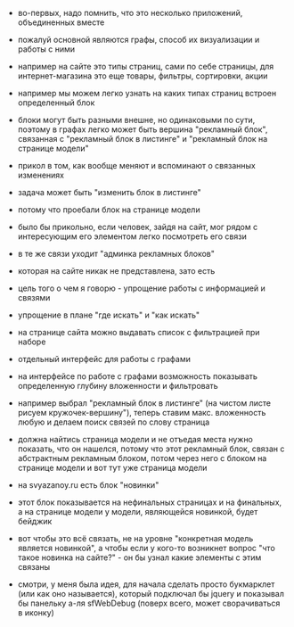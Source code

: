 * во-первых, надо помнить, что это несколько приложений, объединенных вместе
* пожалуй основной являются графы, способ их визуализации и работы с ними
* например на сайте это типы страниц, сами по себе страницы, для интернет-магазина это еще товары, фильтры, сортировки, акции
* например мы можем легко узнать на каких типах страниц встроен определенный блок
* блоки могут быть разными внешне, но одинаковыми по сути, поэтому в графах легко может быть вершина "рекламный блок", связанная с "рекламный блок в листинге" и "рекламный блок на странице модели"
* прикол в том, как вообще меняют и вспоминают о связанных изменениях
* задача может быть "изменить блок в листинге"
* потому что проебали блок на странице модели
* было бы прикольно, если человек, зайдя на сайт, мог рядом с интересующим его элементом легко посмотреть его связи
* в те же связи уходит "админка рекламных блоков"
* которая на сайте никак не представлена, зато есть
* цель того о чем я говорю - упрощение работы с информацией и связями
* упрощение в плане "где искать" и "как искать"



* на странице сайта можно выдавать список с фильтрацией при наборе
* отдельный интерфейс для работы с графами
* на интерфейсе по работе с графами возможность показывать определенную глубину вложенности и фильтровать
* например выбрал "рекламный блок в листинге" (на чистом листе рисуем кружочек-вершину"), теперь ставим макс. вложенность любую и делаем поиск связей по слову страница
* должна найтись страница модели и не отъедая места нужно показать, что он нашелся, потому что этот рекламный блок, связан с абстрактным рекламным блоком, потом через него с блоком на странице модели и вот тут уже страница модели


* на svyazanoy.ru есть блок "новинки"
* этот блок показывается на нефинальных страницах и на финальных, а на странице модели у модели, являющейся новинкой, будет бейджик
* вот чтобы это всё связать, не на уровне "конкретная модель является новинкой", а чтобы если у кого-то возникнет вопрос "что такое новинка на сайте?" - он бы узнал какие элементы с этим связаны


* смотри, у меня была идея, для начала сделать просто букмарклет (или как оно называется), который подключал бы jquery и показывал бы панельку а-ля sfWebDebug (поверх всего, может сворачиваться в иконку)